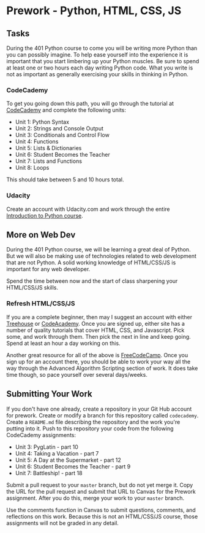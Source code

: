 # Prework - Python, HTML, CSS, JS

## Tasks

During the 401 Python course to come you will be writing more Python than you can possibly imagine.
To help ease yourself into the experience it is important that you start limbering up your Python muscles.
Be sure to spend at least one or two hours each day writing Python code.
What you write is not as important as generally exercising your skills in thinking in Python.

### CodeCademy

To get you going down this path, you will go through the tutorial at [CodeCademy](https://www.codecademy.com/learn/learn-python) and complete the following units:

- Unit 1: Python Syntax
- Unit 2: Strings and Console Output
- Unit 3: Conditionals and Control Flow
- Unit 4: Functions
- Unit 5: Lists & Dictionaries
- Unit 6: Student Becomes the Teacher
- Unit 7: Lists and Functions
- Unit 8: Loops

This should take between 5 and 10 hours total. 

### Udacity

Create an account with Udacity.com and work through the entire [Introduction to Python course](https://classroom.udacity.com/courses/ud1110).

  
## More on Web Dev

During the 401 Python course, we will be learning a great deal of Python.
But we will also be making use of technologies related to web development that are not Python.
A solid working knowledge of HTML/CSS/JS is important for any web developer.

Spend the time between now and the start of class sharpening your HTML/CSS/JS skills.

### Refresh HTML/CSS/JS

If you are a complete beginner, then may I suggest an account with either [Treehouse](http://teamtreehouse.com/) or [CodeAcademy](http://codeacademy.com/).
Once you are signed up, either site has a number of quality tutorials that cover HTML, CSS, and Javascript. 
Pick some, and work through them.
Then pick the next in line and keep going.
Spend at least an hour a day working on this.

Another great resource for all of the above is [FreeCodeCamp](http://www.freecodecamp.com).
Once you sign up for an account there, you should be able to work your way all the way through the Advanced Algorithm Scripting section of work.
It does take time though, so pace yourself over several days/weeks.


## Submitting Your Work

If you don't have one already, create a repository in your Git Hub account for prework.
Create or modify a branch for this repository called `codecademy`.
Create a `README.md` file describing the repository and the work you're putting into it.
Push to this repository your code from the following CodeCademy assignments:

- Unit 3: PygLatin - part 10
- Unit 4: Taking a Vacation - part 7
- Unit 5: A Day at the Supermarket - part 12
- Unit 6: Student Becomes the Teacher - part 9
- Unit 7: Battleship! - part 18

Submit a pull request to your `master` branch, but do not yet merge it.
Copy the URL for the pull request and submit that URL to Canvas for the Prework assignment.
After you do this, merge your work to your `master` branch.

Use the comments function in Canvas to submit questions, comments, and reflections on this work.
Because this is not an HTML/CSS/JS course, those assignments will not be graded in any detail.

